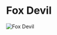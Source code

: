# Fox Devil

![Fox Devil](https://static.wikia.nocookie.net/chainsaw-man/images/7/73/Fox_Devil_anime.png/revision/latest/scale-to-width-down/350?cb=20221101175826)

